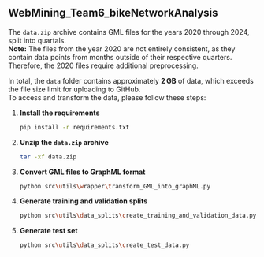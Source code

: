 ## WebMining_Team6_bikeNetworkAnalysis

The `data.zip` archive contains GML files for the years 2020 through 2024, split into quartals.  
**Note:** The files from the year 2020 are not entirely consistent, as they contain data points from months outside of their respective quarters. Therefore, the 2020 files require additional preprocessing.

In total, the `data` folder contains approximately **2 GB** of data, which exceeds the file size limit for uploading to GitHub.  
To access and transform the data, please follow these steps:

1. **Install the requirements**  
   ```bash
   pip install -r requirements.txt
   
2. **Unzip the `data.zip` archive**  
   ```bash
   tar -xf data.zip

3. **Convert GML files to GraphML format**
    ```bash
    python src\utils\wrapper\transform_GML_into_graphML.py

4. **Generate training and validation splits**
    ```bash
    python src\utils\data_splits\create_training_and_validation_data.py

5. **Generate test set**
    ```bash
    python src\utils\data_splits\create_test_data.py


